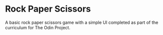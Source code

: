 # Rock Paper Scissors
A basic rock paper scissors game with a simple UI completed as part of the curriculum for The Odin Project.
